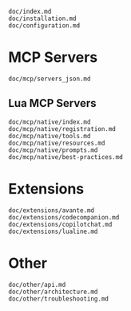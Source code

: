 ```{.include}
doc/index.md
doc/installation.md
doc/configuration.md
```

# MCP Servers
```{.include shift-heading-level-by=1}
doc/mcp/servers_json.md
```

## Lua MCP Servers
```{.include shift-heading-level-by=2}
doc/mcp/native/index.md
doc/mcp/native/registration.md
doc/mcp/native/tools.md
doc/mcp/native/resources.md
doc/mcp/native/prompts.md
doc/mcp/native/best-practices.md
```

# Extensions
```{.include shift-heading-level-by=1}
doc/extensions/avante.md
doc/extensions/codecompanion.md
doc/extensions/copilotchat.md
doc/extensions/lualine.md
```

# Other
```{.include shift-heading-level-by=1}
doc/other/api.md
doc/other/architecture.md
doc/other/troubleshooting.md
